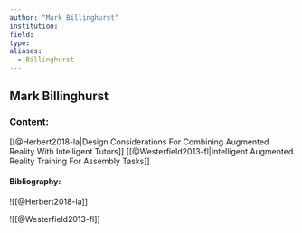 ```yaml
---
author: "Mark Billinghurst"
institution:
field:
type:
aliases:
  - Billinghurst
---
```


## Mark Billinghurst

### Content:
[[@Herbert2018-la|Design Considerations For Combining Augmented Reality With Intelligent Tutors]]
[[@Westerfield2013-fl|Intelligent Augmented Reality Training For Assembly Tasks]]

#### Bibliography:

![[@Herbert2018-la]]

![[@Westerfield2013-fl]]